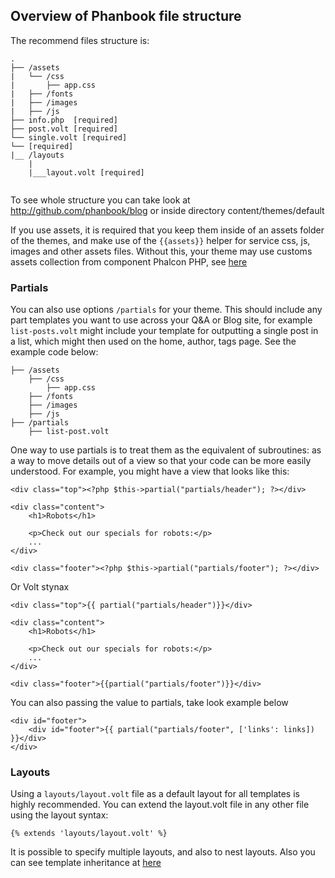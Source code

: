 ## Overview of Phanbook file structure

The recommend files structure is:

```
.
├── /assets
|   └── /css
|       ├── app.css
|   ├── /fonts
|   ├── /images
|   ├── /js
├── info.php  [required]
├── post.volt [required]
└── single.volt [required]
└── [required]
|__ /layouts
	|
	|___layout.volt [required]


```

To see whole structure you can take look at http://github.com/phanbook/blog or inside directory content/themes/default

If you use assets, it is required that you keep them inside of an assets folder of the themes, and make use of the `{{assets}}` helper for service css, js, images and other assets files. Without this, your theme may use customs assets collection from component Phalcon PHP, see [here](https://docs.phalconphp.com/en/latest/reference/assets.html)


### Partials

You can also use options `/partials` for your theme. This should include any part templates you want to use across your Q&A or Blog site, for example `list-posts.volt` might include your template for outputting a single post in a list, which might then used on the home, author, tags page. See the example code below:


```
├── /assets
    ├── /css
        ├── app.css
    ├── /fonts
    ├── /images
    ├── /js
├── /partials
    ├── list-post.volt

```

One way to use partials is to treat them as the equivalent of subroutines: as a way to move details out of a view so that your code can be more easily understood. For example, you might have a view that looks like this:

```
<div class="top"><?php $this->partial("partials/header"); ?></div>

<div class="content">
    <h1>Robots</h1>

    <p>Check out our specials for robots:</p>
    ...
</div>

<div class="footer"><?php $this->partial("partials/footer"); ?></div>
```

Or Volt stynax 


```
<div class="top">{{ partial("partials/header")}}</div>

<div class="content">
    <h1>Robots</h1>

    <p>Check out our specials for robots:</p>
    ...
</div>

<div class="footer">{{partial("partials/footer")}}</div>
```
You can also passing the value to partials, take look example below

```
<div id="footer">
    <div id="footer">{{ partial("partials/footer", ['links': links]) }}</div>
</div>

```

### Layouts

Using a `layouts/layout.volt` file as a default layout for all templates is highly recommended. You can extend the layout.volt file in any other file using the layout syntax:

```
{% extends 'layouts/layout.volt' %}

```

It is possible to specify multiple layouts, and also to nest layouts. Also you can see template inheritance at [here](https://docs.phalconphp.com/en/latest/reference/volt.html#template-inheritance)



